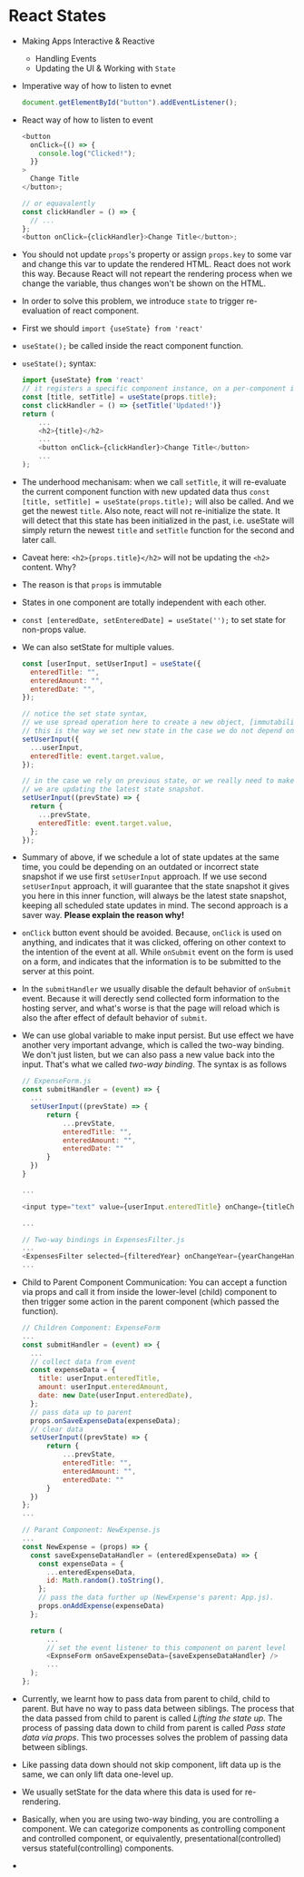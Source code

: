 # React States

- Making Apps Interactive & Reactive

  - Handling Events
  - Updating the UI & Working with `State`

- Imperative way of how to listen to evnet

  ```js
  document.getElementById("button").addEventListener();
  ```

- React way of how to listen to event

  ```js
  <button
    onClick={() => {
      console.log("Clicked!");
    }}
  >
    Change Title
  </button>;

  // or equavalently
  const clickHandler = () => {
    // ...
  };
  <button onClick={clickHandler}>Change Title</button>;
  ```

- You should not update `props`'s property or assign `props.key` to some var and change this var to update the rendered HTML. React does not work this way. Because React will not repeart the rendering process when we change the variable, thus changes won't be shown on the HTML.

- In order to solve this problem, we introduce `state` to trigger re-evaluation of react component.

- First we should `import {useState} from 'react'`
- `useState();` be called inside the react component function.
- `useState();` syntax:

  ```js
  import {useState} from 'react'
  // it registers a specific component instance, on a per-component instance basis
  const [title, setTitle] = useState(props.title);
  const clickHandler = () => {setTitle('Updated!')}
  return (
      ...
      <h2>{title}</h2>
      ...
      <button onClick={clickHandler}>Change Title</button>
      ...
  );

  ```

- The underhood mechanisam: when we call `setTitle`, it will re-evaluate the current component function with new updated data thus `const [title, setTitle] = useState(props.title);` will also be called. And we get the newest `title`. Also note, react will not re-initialize the state. It will detect that this state has been initialized in the past, i.e. useState will simply return the newest `title` and `setTitle` function for the second and later call.

- Caveat here: `<h2>{props.title}</h2>` will not be updating the `<h2>` content. Why?

- The reason is that `props` is immutable

- States in one component are totally independent with each other.

- `const [enteredDate, setEnteredDate] = useState('');` to set state for non-props value.

- We can also setState for multiple values.

  ```js
  const [userInput, setUserInput] = useState({
    enteredTitle: "",
    enteredAmount: "",
    enteredDate: "",
  });

  // notice the set state syntax,
  // we use spread operation here to create a new object, [immutability]
  // this is the way we set new state in the case we do not depend on prevState info
  setUserInput({
    ...userInput,
    enteredTitle: event.target.value,
  });

  // in the case we rely on previous state, or we really need to make sure
  // we are updating the latest state snapshot.
  setUserInput((prevState) => {
    return {
      ...prevState,
      enteredTitle: event.target.value,
    };
  });
  ```

- Summary of above, if we schedule a lot of state updates at the same time, you could be depending on an outdated or incorrect state snapshot if we use first `setUserInput` approach. If we use second `setUserInput` approach, it will guarantee that the state snapshot it gives you here in this inner function, will always be the latest state snapshot, keeping all scheduled state updates in mind. The second approach is a saver way. **Please explain the reason why!**

- `onClick` button event should be avoided. Because, `onClick` is used on anything, and indicates that it was clicked, offering on other context to the intention of the event at all. While `onSubmit` event on the form is used on a form, and indicates that the information is to be submitted to the server at this point.

- In the `submitHandler` we usually disable the default behavior of `onSubmit` event. Because it will derectly send collected form information to the hosting server, and what's worse is that the page will reload which is also the after effect of default behavior of `submit`.

- We can use global variable to make input persist. But use effect we have another very important advange, which is called the two-way binding. We don't just listen, but we can also pass a new value back into the input. That's what we called _two-way binding_. The syntax is as follows

  ```js
  // ExpenseForm.js
  const submitHandler = (event) => {
    ...
    setUserInput((prevState) => {
        return {
            ...prevState,
            enteredTitle: "",
            enteredAmount: "",
            enteredDate: ""
        }
    })
  }

  ...

  <input type="text" value={userInput.enteredTitle} onChange={titleChangeHandler} />

  ...

  // Two-way bindings in ExpensesFilter.js
  ...
  <ExpensesFilter selected={filteredYear} onChangeYear={yearChangeHandler} />
  ...
  ```

- Child to Parent Component Communication: You can accept a function via props and call it from inside the lower-level (child) component to then trigger some action in the parent component (which passed the function).

  ```js
  // Children Component: ExpenseForm
  ...
  const submitHandler = (event) => {
    ...
    // collect data from event
    const expenseData = {
      title: userInput.enteredTitle,
      amount: userInput.enteredAmount,
      date: new Date(userInput.enteredDate),
    };
    // pass data up to parent
    props.onSaveExpenseData(expenseData);
    // clear data
    setUserInput((prevState) => {
        return {
            ...prevState,
            enteredTitle: "",
            enteredAmount: "",
            enteredDate: ""
        }
    })
  };
  ...

  // Parant Component: NewExpense.js
  ...
  const NewExpense = (props) => {
    const saveExpenseDataHandler = (enteredExpenseData) => {
      const expenseData = {
        ...enteredExpenseData,
        id: Math.random().toString(),
      };
      // pass the data further up (NewExpense's parent: App.js).
      props.onAddExpense(expenseData)
    };

    return (
        ...
        // set the event listener to this component on parent level
        <ExpnseForm onSaveExpenseData={saveExpenseDataHandler} />
        ...
    );
  };
  ```

- Currently, we learnt how to pass data from parent to child, child to parent. But have no way to pass data between siblings. The process that the data passed from child to parent is called _Lifting the state up_. The process of passing data down to child from parent is called _Pass state data via props_. This two processes solves the problem of passing data between siblings.

- Like passing data down should not skip component, lift data up is the same, we can only lift data one-level up.

- We usually setState for the data where this data is used for re-rendering.

- Basically, when you are using two-way binding, you are controlling a component. We can categorize components as controlling component and controlled component, or equivalently, presentational(controlled) versus stateful(controlling) components.

- 
